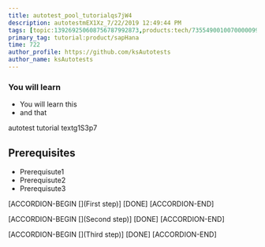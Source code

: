 ```yaml
---
title: autotest_pool_tutorialqs7jW4
description: autotestmEX1Xz_7/22/2019 12:49:44 PM
tags: [topic:139269250608756787992873,products:tech/73554900100700000996,tutorial:experience/advanced]
primary_tag: tutorial:product/sapHana
time: 722
author_profile: https://github.com/ksAutotests
author_name: ksAutotests
---
```

### You will learn
- You will learn this
- and that

autotest tutorial textg1S3p7

## Prerequisites
- Prerequisute1
- Prerequisute2
- Prerequisute3

[ACCORDION-BEGIN [](First step)]
[DONE]
[ACCORDION-END]

[ACCORDION-BEGIN [](Second step)]
[DONE]
[ACCORDION-END]

[ACCORDION-BEGIN [](Third step)]
[DONE]
[ACCORDION-END]

